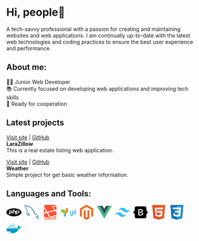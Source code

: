 <h1 align="left">
  Hi, people👋 
</h1>
<p align="left">
    A tech-savvy professional with a passion for creating and maintaining websites and web applications. I am continually up-to-date with the latest web technologies and coding practices to ensure the best user experience and performance.
</p>
<h2 align="left">About me:</h2>
<p align="left">
  👩‍💻 Junior Web Developer <br />
  📚 Currently focused on developing web applications and improving tech skills<br />
  📌 Ready for cooperation
</p>
<h2 align="left">Latest projects</h2>
<p align="left">
  <a href="https://larazillow.toptools.fun" target="_blank">Visit site</a> |
  <a href="https://github.com/bodik2836/larazillow">GitHub</a> <br />
  <b>LaraZillow</b> <br />
  This is a real estate listing web application. <br />
</p>
<p align="left">
  <a href="https://weather.toptools.fun" target="_blank">Visit site</a> |
  <a href="https://github.com/bodik2836/weather">GitHub</a> <br />
  <b>Weather</b> <br />
  Simple project for get basic weather information. <br />
</p>
<h2 align="left">Languages and Tools:</h2>
<div>
    <img
        src="https://github.com/devicons/devicon/blob/master/icons/php/php-plain.svg"
        title="PHP"
        alt="PHP"
        width="40"
        height="40"
      />&nbsp;
    <img
        src="https://github.com/devicons/devicon/blob/master/icons/mysql/mysql-plain.svg"
        title="MySQL"
        alt="MySQL"
        width="40"
        height="40"
    />&nbsp;
    <img
        src="https://github.com/devicons/devicon/blob/master/icons/laravel/laravel-plain-wordmark.svg"
        title="Laravel"
        alt="Laravel"
        width="40"
        height="40"
    />&nbsp;
    <img
        src="https://github.com/devicons/devicon/blob/master/icons/yii/yii-original-wordmark.svg"
        title="Yii2"
        alt="Yii2"
        width="40"
        height="40"
    />&nbsp;
    <img
        src="https://github.com/devicons/devicon/blob/master/icons/magento/magento-original.svg"
        title="Magento"
        alt="Magento"
        width="40"
        height="40"
    />&nbsp;
    <img
        src="https://github.com/devicons/devicon/blob/master/icons/vuejs/vuejs-original.svg"
        title="Vue"
        alt="Vue"
        width="40"
        height="40"
    />&nbsp;
    <img
        src="https://github.com/devicons/devicon/blob/master/icons/tailwindcss/tailwindcss-plain.svg"
        title="Tailwindcss"
        alt="Tailwindcss"
        width="40"
        height="40"
    />&nbsp;
    <img
        src="https://github.com/devicons/devicon/blob/master/icons/bootstrap/bootstrap-plain.svg"
        title="Bootstrap"
        alt="Bootstrap"
        width="40"
        height="40"
    />&nbsp;
    <img
        src="https://github.com/devicons/devicon/blob/master/icons/html5/html5-original.svg"
        title="HTML5"
        alt="HTML"
        width="40"
        height="40"
    />&nbsp;
    <img
        src="https://github.com/devicons/devicon/blob/master/icons/css3/css3-original.svg"
        title="CSS"
        alt="CSS"
        width="40"
        height="40"
    />&nbsp;
    <img
        src="https://github.com/devicons/devicon/blob/master/icons/docker/docker-plain.svg"
        title="Docker"
        alt="Docker"
        width="40"
        height="40"
    />&nbsp;
</div>
